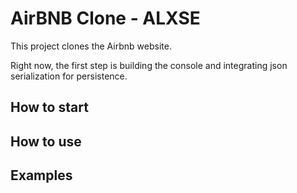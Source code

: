 # AirBNB Clone - ALXSE

This project clones the Airbnb website. 

Right now, the first step is building the console and integrating json serialization for persistence.

## How to start


## How to use


## Examples

